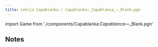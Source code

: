 ```yaml
---
title: Lekcja Capablanka / Capablanka:_Capablanca_—_Blank.pgn
---
```


import Game from './components/Capablanka:_Capablanca_—_Blank.pgn'

## Notes

<Game/>
